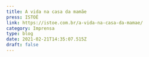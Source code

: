 ```yaml
---
title: A vida na casa da mamãe
press: ISTOÉ
link: https://istoe.com.br/a-vida-na-casa-da-mamae/
category: Imprensa
type: blog
date: 2021-02-21T14:35:07.515Z
draft: false
---
```


